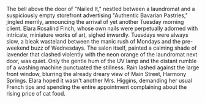 The bell above the door of "Nailed It," nestled between a laundromat and a suspiciously empty storefront advertising "Authentic Bavarian Pastries," jingled merrily, announcing the arrival of yet another Tuesday morning client.  Elara Rosalind Finch, whose own nails were perpetually adorned with intricate, miniature works of art, sighed inwardly. Tuesdays were always slow, a bleak wasteland between the manic rush of Mondays and the pre-weekend buzz of Wednesdays.  The salon itself, painted a calming shade of lavender that clashed violently with the neon orange of the laundromat next door, was quiet.  Only the gentle hum of the UV lamp and the distant rumble of a washing machine punctuated the stillness.  Rain lashed against the large front window, blurring the already dreary view of Main Street, Harmony Springs.  Elara hoped it wasn't another Mrs. Higgins, demanding her usual French tips and spending the entire appointment complaining about the rising price of cat food.
